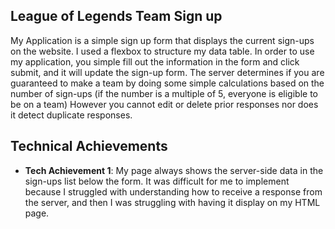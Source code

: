 

## League of Legends Team Sign up
My Application is a simple sign up form that displays the current sign-ups on the website. I used a flexbox to structure my data table. 
In order to use my application, you simple fill out the information in the form and click submit, and it will update the sign-up form. The server determines if you are guaranteed to make a team
by doing some simple calculations based on the number of sign-ups (if the number is a multiple of 5, everyone is eligible to be on a team)
However you cannot edit or delete prior responses nor does it detect duplicate responses. 

## Technical Achievements
- **Tech Achievement 1**: 
My page always shows the server-side data in the sign-ups list below the form. It was difficult for me to implement because I struggled 
with understanding how to receive a response from the server, and then I was struggling with having it display on my HTML page. 

